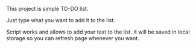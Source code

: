 This project is simple TO-DO list. 

Just type what you want to add it to the list.

Script works and allows to add your text to the list. It will be saved in local storage so you can refresh page whenever you want.

